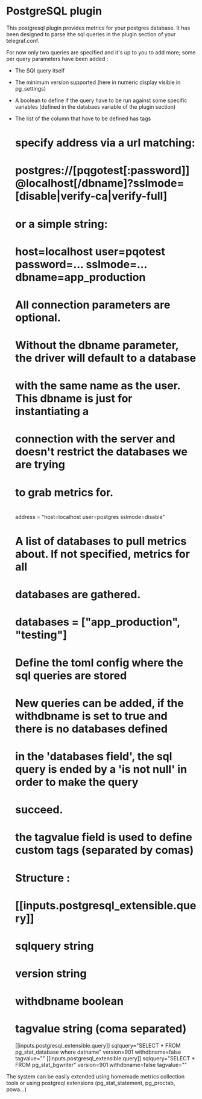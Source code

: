 # PostgreSQL plugin

This postgresql plugin provides metrics for your postgres database. It has been designed to parse ithe sql queries in the plugin section of your telegraf.conf.

For now only two queries are specified and it's up to you to add more; some per query parameters have been added :

* The SQl query itself
* The minimum version supported (here in numeric display visible in pg_settings)
* A boolean to define if the query have to be run against some specific variables (defined in the databaes variable of the plugin section)
* The list of the column that have to be defined has tags


  # specify address via a url matching:
  #   postgres://[pqgotest[:password]]@localhost[/dbname]?sslmode=[disable|verify-ca|verify-full]
  # or a simple string:
  #   host=localhost user=pqotest password=... sslmode=... dbname=app_production
  #
  # All connection parameters are optional.  #
  # Without the dbname parameter, the driver will default to a database
  # with the same name as the user. This dbname is just for instantiating a
  # connection with the server and doesn't restrict the databases we are trying
  # to grab metrics for.
  #
  address = "host=localhost user=postgres sslmode=disable"
  # A list of databases to pull metrics about. If not specified, metrics for all
  # databases are gathered.
  # databases = ["app_production", "testing"]
  #
  # Define the toml config where the sql queries are stored
  # New queries can be added, if the withdbname is set to true and there is no databases defined
  # in the 'databases field', the sql query is ended by a 'is not null' in order to make the query
  # succeed.
  # the tagvalue field is used to define custom tags (separated by comas)
  #
  # Structure :
  # [[inputs.postgresql_extensible.query]]
  #   sqlquery string
  #   version string
  #   withdbname boolean
  #   tagvalue string (coma separated)
  [[inputs.postgresql_extensible.query]]
    sqlquery="SELECT * FROM pg_stat_database where datname"
    version=901
    withdbname=false
    tagvalue=""
  [[inputs.postgresql_extensible.query]]
    sqlquery="SELECT * FROM pg_stat_bgwriter"
    version=901
    withdbname=false
    tagvalue=""


The system can be easily extended using homemade metrics collection tools or using postgreql extensions (pg_stat_statement, pg_proctab, powa...)


